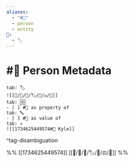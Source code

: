 ```yaml
---
aliases:
  - "#👤"
  - person
  - entity
📁:
  - 🏷️
---
```

# #👤 Person Metadata

```tabs
tab: 🏷️
![[📁/🧠/🏁/🏷️/📁/⚖️/👤]]
tab: 🆔
- [ ] #👤 as property of
tab: 🔤
- [ ] #👤 as value of 
tab: ✳️
![[1734625449574#👤 Kyle]]
```

^tag-disambiguation

%%
[[1734625449574]]
[[📁/🧠/🏁/🏷️/📁/⚖️/👤]]
%%